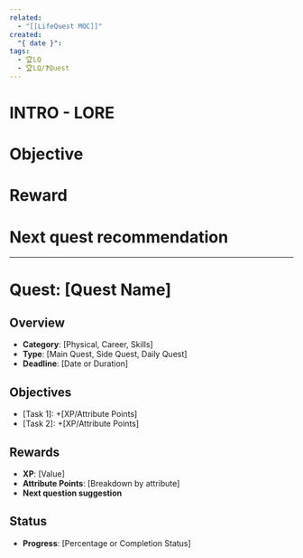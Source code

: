 ```yaml
---
related:
  - "[[LifeQuest MOC]]"
created:
  "{ date }": 
tags:
  - 🏆LQ
  - 🏆LQ/❓Quest
---
```



# INTRO - LORE


# Objective


# Reward


# Next quest recommendation

---

# Quest: [Quest Name]
## Overview
- **Category**: [Physical, Career, Skills]
- **Type**: [Main Quest, Side Quest, Daily Quest]
- **Deadline**: [Date or Duration]
## Objectives
- [Task 1]: +[XP/Attribute Points]
- [Task 2]: +[XP/Attribute Points]
## Rewards
- **XP**: [Value]
- **Attribute Points**: [Breakdown by attribute]
- **Next question suggestion**
## Status
- **Progress**: [Percentage or Completion Status]
